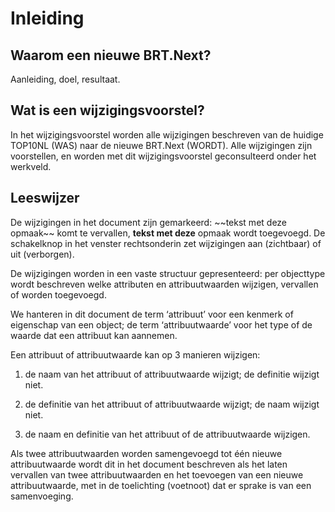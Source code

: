 Inleiding
=========

Waarom een nieuwe BRT.Next?
---------------------------

Aanleiding, doel, resultaat.

Wat is een wijzigingsvoorstel?
------------------------------

In het wijzigingsvoorstel worden alle wijzigingen beschreven van de huidige
TOP10NL (WAS) naar de nieuwe BRT.Next (WORDT). Alle wijzigingen zijn
voorstellen, en worden met dit wijzigingsvoorstel geconsulteerd onder het
werkveld.

Leeswijzer
----------

De wijzigingen in het document zijn gemarkeerd: ~~tekst met deze opmaak\~~
komt te vervallen, **tekst met deze** opmaak wordt toegevoegd. De schakelknop in
het venster rechtsonderin zet wijzigingen aan (zichtbaar) of uit (verborgen).

De wijzigingen worden in een vaste structuur gepresenteerd: per objecttype wordt
beschreven welke attributen en attribuutwaarden wijzigen, vervallen of worden
toegevoegd.

We hanteren in dit document de term ‘attribuut’ voor een kenmerk of eigenschap
van een object; de term ‘attribuutwaarde’ voor het type of de waarde dat een
attribuut kan aannemen.

Een attribuut of attribuutwaarde kan op 3 manieren wijzigen:

1.  de naam van het attribuut of attribuutwaarde wijzigt; de definitie wijzigt
    niet.

2.  de definitie van het attribuut of attribuutwaarde wijzigt; de naam wijzigt
    niet.

3.  de naam en definitie van het attribuut of de attribuutwaarde wijzigen.

Als twee attribuutwaarden worden samengevoegd tot één nieuwe attribuutwaarde
wordt dit in het document beschreven als het laten vervallen van twee
attribuutwaarden en het toevoegen van een nieuwe attribuutwaarde, met in de
toelichting (voetnoot) dat er sprake is van een samenvoeging.
